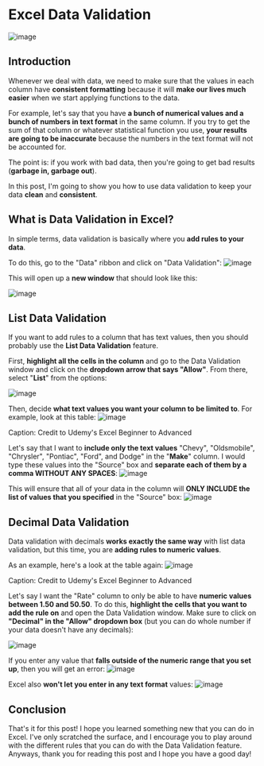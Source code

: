 # Excel Data Validation
![image](https://user-images.githubusercontent.com/112503726/213894830-7e6df762-c1cf-4a20-ba40-712f2e119a4b.png)

## Introduction
Whenever we deal with data, we need to make sure that the values in each column have **consistent formatting** because it will **make our lives much easier** when we start applying functions to the data. 

For example, let's say that you have **a bunch of numerical values and a bunch of numbers in text format** in the same column. If you try to get the sum of that column or whatever statistical function you use, **your results are going to be inaccurate** because the numbers in the text format will not be accounted for.

The point is: if you work with bad data, then you're going to get bad results (**garbage in, garbage out**). 

In this post, I'm going to show you how to use data validation to keep your data **clean** and **consistent**.  

## What is Data Validation in Excel?
In simple terms, data validation is basically where you **add rules to your data**.

To do this, go to the "Data" ribbon and click on "Data Validation":
![image](https://user-images.githubusercontent.com/112503726/213890247-e098b96f-8ac4-4ec7-bf10-30d77939ce69.png)

This will open up a **new window** that should look like this: 

![image](https://user-images.githubusercontent.com/112503726/213890274-cb9d1ed6-5ce5-41e8-ad9e-6489ad82cf5c.png)

## List Data Validation
If you want to add rules to a column that has text values, then you should probably use the **List Data Validation** feature. 

First, **highlight all the cells in the column** and go to the Data Validation window and click on the **dropdown arrow that says "Allow"**. From there, select "**List**" from the options:

![image](https://user-images.githubusercontent.com/112503726/213890632-96a52c01-e13a-458a-9a70-b2723fcc29b8.png)

Then, decide **what text values you want your column to be limited to**. For example, look at this table:
![image](https://user-images.githubusercontent.com/112503726/213890981-dd223fd5-e73a-464c-b237-9dd7bf294227.png)

Caption: Credit to Udemy's Excel Beginner to Advanced 

Let's say that I want to **include only the text values** "Chevy", "Oldsmobile", "Chrysler", "Pontiac", "Ford", and Dodge" in the "**Make**" column. I would type these values into the "Source" box and **separate each of them by a comma WITHOUT ANY SPACES**:
![image](https://user-images.githubusercontent.com/112503726/213892383-9958e009-361b-490b-9e80-21e5a133a22c.png)

This will ensure that all of your data in the column will **ONLY INCLUDE the list of values that you specified** in the "Source" box:
![image](https://user-images.githubusercontent.com/112503726/213893216-469b55f6-8fe8-4e83-a38d-1a4708e96e06.png)

## Decimal Data Validation
Data validation with decimals **works exactly the same way** with list data validation, but this time, you are **adding rules to numeric values**.

As an example, here's a look at the table again:
![image](https://user-images.githubusercontent.com/112503726/213894526-8c2718a6-2a4d-49b1-b8a2-5199c54265b1.png)

Caption: Credit to Udemy's Excel Beginner to Advanced

Let's say I want the "Rate" column to only be able to have **numeric values between 1.50 and 50.50**. To do this, **highlight the cells that you want to add the rule on** and open the Data Validation window. Make sure to click on **"Decimal" in the "Allow" dropdown box** (but you can do whole number if your data doesn't have any decimals):

![image](https://user-images.githubusercontent.com/112503726/213894605-0609129c-2b46-4012-ab86-95c3149d7f0b.png)

If you enter any value that **falls outside of the numeric range that you set up**, then you will get an error:
![image](https://user-images.githubusercontent.com/112503726/213894732-1bb9cee3-d231-4acd-ad42-f95cd39682f6.png)

Excel also **won't let you enter in any text format** values:
![image](https://user-images.githubusercontent.com/112503726/213894752-a6b4ed6a-46e7-4af6-888b-d268df57ef5c.png)

## Conclusion
That's it for this post! I hope you learned something new that you can do in Excel. I've only scratched the surface, and I encourage you to play around with the different rules that you can do with the Data Validation feature. Anyways, thank you for reading this post and I hope you have a good day!
